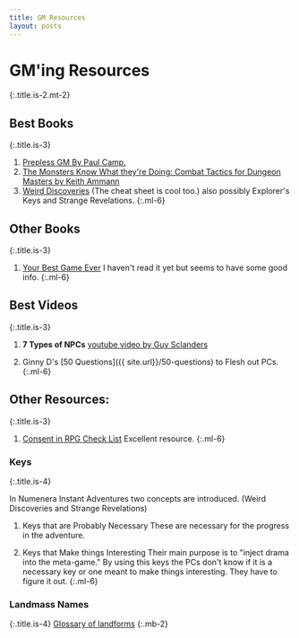 ```yaml
---
title: GM Resources
layout: posts
---
```


# GM'ing Resources
{:.title.is-2.mt-2} 

## Best Books
{:.title.is-3} 

1. [Prepless GM By Paul Camp.](https://www.drivethrurpg.com/product/304745/The-Prepless-GM)
2. [The Monsters Know What they're Doing: Combat Tactics for Dungeon Masters by Keith Ammann](https://www.themonstersknow.com/)
3. [Weird Discoveries](https://www.drivethrurpg.com/product/148098/Weird-Discoveries-Ten-Instant-Adventures-for-Numenera) (The cheat sheet is cool too.) also possibly Explorer's Keys and Strange Revelations.
{:.ml-6}

## Other Books
{:.title.is-3} 

1. [Your Best Game Ever](https://www.montecookgames.com/store/product/your-best-game-ever/) I haven't read it yet but seems to have some good info. 
{:.ml-6}


## Best Videos
{:.title.is-3} 

1. __7 Types of  NPCs__ [youtube video by Guy Sclanders](https://youtu.be/PDwOlY4ot8s)

2. Ginny D's [50 Questions]({{ site.url}}/50-questions) to Flesh out PCs.
{:.ml-6}

## Other Resources:
{:.title.is-3} 

1. [Consent in RPG Check List](https://www.montecookgames.com/consent-in-gaming/) Excellent resource. 
{:.ml-6}

### Keys 
{:.title.is-4} 

In Numenera Instant Adventures two concepts are introduced. (Weird Discoveries and Strange Revelations)

1. Keys that are Probably Necessary
These are necessary for the progress in the adventure.

2. Keys that Make things Interesting
Their main purpose is to "inject drama into the meta-game." By using this keys the PCs don't know if it is a necessary key or one meant to make things interesting. They have to figure it out.
{:.ml-6}

### Landmass Names
{:.title.is-4} 
[Glossary of landforms](https://en.wikipedia.org/wiki/Glossary_of_landforms)
{:.mb-2}